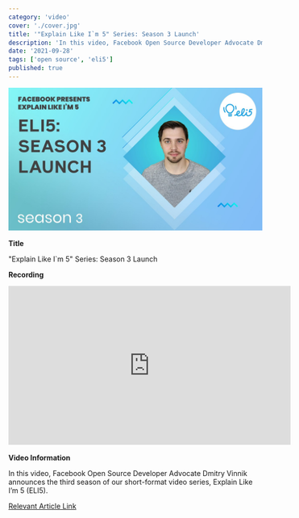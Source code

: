 ```yaml
---
category: 'video'
cover: './cover.jpg'
title: '"Explain Like I`m 5" Series: Season 3 Launch'
description: 'In this video, Facebook Open Source Developer Advocate Dmitry announces the third season of our short-format video series, Explain Like I’m 5 (ELI5).'
date: '2021-09-28'
tags: ['open source', 'eli5']
published: true
---
```

![cover](./cover.jpg)

**Title**

"Explain Like I`m 5" Series: Season 3 Launch

**Recording**

<iframe width="560" height="315" src="https://www.youtube.com/embed/w0weu2Y8I_A" title="YouTube video player" frameborder="0" allow="accelerometer; autoplay; clipboard-write; encrypted-media; gyroscope; picture-in-picture" allowfullscreen></iframe>

<br>

**Video Information**

In this video, Facebook Open Source Developer Advocate Dmitry Vinnik announces the third season of our short-format video series, Explain Like I’m 5 (ELI5). 

[Relevant Article Link]()




